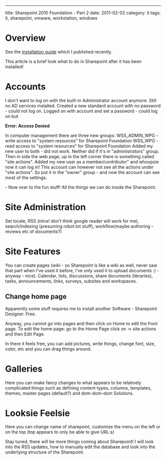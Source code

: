 ---
title: Sharepoint 2010 Foundation - Part 2
date: 2011-02-02
category: it
tags: it, sharepoint, vmware, workstation, windows

# Overview

See the [installation guide](https://guldmyr.com/sharepoint-2010-foundation-windows-2008-r2-vmware-workstation "installation guide") which I published recently.

This article is a brief look what to do in Sharepoint after it has been installed!

# Accounts

I don't want to log on with the built-in Administrator account anymore. Still no AD services installed. Created a new standard account with no password - could not log on. Logged on with account and set a password - could log on but

**Error: Access Denied**

In computer management there are three new groups: WSS\_ADMIN\_WPG - write access to "system resources" for Sharepoint Foundation WSS\_WPG - read access to "system resources" for Sharepoint Foundation Added my new user to both - did not work. Neither did if it's in "administrators" group. Then in side the web page, up in the left corner there is something called "site actions". Added my new user as a member/contributor" and whoopsie now it can log in! This account can however not see all the actions under "site actions". So put it in the "owner" group - and now the account can see most of the settings.

\- Now over to the fun stuff! All the things we can do inside the Sharepoint.

# Site Administration

Set locale, RSS (niice! don't think google reader will work for me), search/indexing (presuming robot.txt stuff), workflow(maybe authoring - reviews etc of documents?)

# Site Features

You can create pages (wiki - so Sharepoint is like a wiki as well, never saw that part when I've used it before, I've only used it to upload documents :) - anyway - nice). Calendar, lists, discussions, share documents (libraries), tasks, announcements, links, surveys, subsites and workspaces.

## Change home page

Apparently some stuff requires me to install another Software - Sharepoint Designer. Free.

Anyway, you cannot go into pages and then click on Home to edit the front page. To edit the home page: go to the Home Page click on -> site actions and then Edit Page.

In there it feels free, you can add pictures, write things, change font, size, color, etc and you can drag things around.

# Galleries

Here you can make fancy changes to what appears to be relatively complicated things such as defining content types, columns, templates, themes, master pages (default?) and dom-dom-dom Solutions.

# Looksie Feelsie

Here you can change name of sharepoint, customize the menu on the left or on the top (top appears to only be able to give URL:s)

Stay tuned, there will be more things coming about Sharepoint! I will look into the RSS updates, how to manually edit the database and look into the underlying structure of the Sharepoint.

